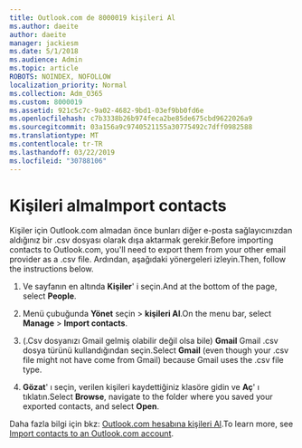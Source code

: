 ```yaml
---
title: Outlook.com de 8000019 kişileri Al
ms.author: daeite
author: daeite
manager: jackiesm
ms.date: 5/1/2018
ms.audience: Admin
ms.topic: article
ROBOTS: NOINDEX, NOFOLLOW
localization_priority: Normal
ms.collection: Adm_O365
ms.custom: 8000019
ms.assetid: 921c5c7c-9a02-4682-9bd1-03ef9bb0fd6e
ms.openlocfilehash: c7b3338b26b974feca2be85de675cbd9622026a9
ms.sourcegitcommit: 03a156a9c9740521155a30775492c7dff0982588
ms.translationtype: MT
ms.contentlocale: tr-TR
ms.lasthandoff: 03/22/2019
ms.locfileid: "30788106"
---
```

# <a name="import-contacts"></a><span data-ttu-id="957a0-102">Kişileri alma</span><span class="sxs-lookup"><span data-stu-id="957a0-102">Import contacts</span></span>

<span data-ttu-id="957a0-103">Kişiler için Outlook.com almadan önce bunları diğer e-posta sağlayıcınızdan aldığınız bir .csv dosyası olarak dışa aktarmak gerekir.</span><span class="sxs-lookup"><span data-stu-id="957a0-103">Before importing contacts to Outlook.com, you'll need to export them from your other email provider as a .csv file.</span></span> <span data-ttu-id="957a0-104">Ardından, aşağıdaki yönergeleri izleyin.</span><span class="sxs-lookup"><span data-stu-id="957a0-104">Then, follow the instructions below.</span></span>
  
1. <span data-ttu-id="957a0-105">Ve sayfanın en altında **Kişiler**' i seçin.</span><span class="sxs-lookup"><span data-stu-id="957a0-105">And at the bottom of the page, select **People**.</span></span> 
    
2. <span data-ttu-id="957a0-106">Menü çubuğunda **Yönet** seçin \> **kişileri Al**.</span><span class="sxs-lookup"><span data-stu-id="957a0-106">On the menu bar, select **Manage** \> **Import contacts**.</span></span> 
    
3. <span data-ttu-id="957a0-107">(.Csv dosyanızı Gmail gelmiş olabilir değil olsa bile) **Gmail** Gmail .csv dosya türünü kullandığından seçin.</span><span class="sxs-lookup"><span data-stu-id="957a0-107">Select **Gmail** (even though your .csv file might not have come from Gmail) because Gmail uses the .csv file type.</span></span> 
    
4. <span data-ttu-id="957a0-108">**Gözat**' ı seçin, verilen kişileri kaydettiğiniz klasöre gidin ve **Aç**' ı tıklatın.</span><span class="sxs-lookup"><span data-stu-id="957a0-108">Select **Browse**, navigate to the folder where you saved your exported contacts, and select **Open**.</span></span> 
    
<span data-ttu-id="957a0-109">Daha fazla bilgi için bkz: [Outlook.com hesabına kişileri Al](https://go.microsoft.com/fwlink/p/?linkid=873136).</span><span class="sxs-lookup"><span data-stu-id="957a0-109">To learn more, see [Import contacts to an Outlook.com account](https://go.microsoft.com/fwlink/p/?linkid=873136).</span></span>
  

